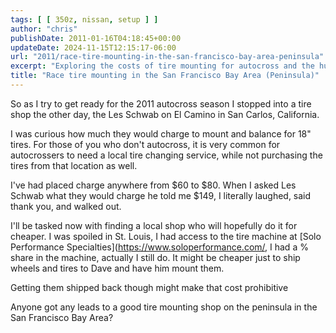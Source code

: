 ```yaml
---
tags: [ [ 350z, nissan, setup ] ]
author: "chris"
publishDate: 2011-01-16T04:18:45+00:00
updateDate: 2024-11-15T12:15:17-06:00
url: "2011/race-tire-mounting-in-the-san-francisco-bay-area-peninsula"
excerpt: "Exploring the costs of tire mounting for autocross and the hunt for a well-priced tire shop in the San Francisco Bay Area."
title: "Race tire mounting in the San Francisco Bay Area (Peninsula)"
---
```


So as I try to get ready for the 2011 autocross season I stopped into a tire shop the other day, the Les Schwab on El Camino in San Carlos, California.

I was curious how much they would charge to mount and balance for 18" tires. For those of you who don't autocross, it is very common for autocrossers to need a local tire changing service, while not purchasing the tires from that location as well.

I've had placed charge anywhere from $60 to $80. When I asked Les Schwab what they would charge he told me $149, I literally laughed, said thank you, and walked out.

I'll be tasked now with finding a local shop who will hopefully do it for cheaper. I was spoiled in St. Louis, I had access to the tire machine at [Solo Performance Specialties](https://www.soloperformance.com/, I had a % share in the machine, actually I still do. It might be cheaper just to ship wheels and tires to Dave and have him mount them.

Getting them shipped back though might make that cost prohibitive

Anyone got any leads to a good tire mounting shop on the peninsula in  the San Francisco Bay Area?
